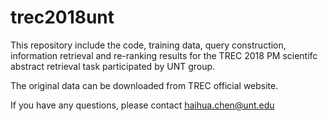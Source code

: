 # trec2018unt

This repository include the code, training data, query construction, information retrieval and re-ranking results for the TREC 2018 PM scientifc abstract retrieval task participated by UNT group. 

The original data can be downloaded from TREC official website. 

If you have any questions, please contact haihua.chen@unt.edu
